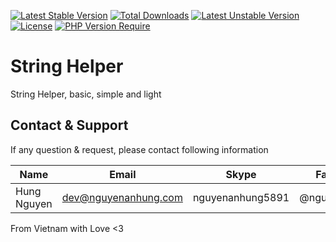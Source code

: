 [![Latest Stable Version](http://poser.pugx.org/nguyenanhung/string-helper/v)](https://packagist.org/packages/nguyenanhung/string-helper) [![Total Downloads](http://poser.pugx.org/nguyenanhung/string-helper/downloads)](https://packagist.org/packages/nguyenanhung/string-helper) [![Latest Unstable Version](http://poser.pugx.org/nguyenanhung/string-helper/v/unstable)](https://packagist.org/packages/nguyenanhung/string-helper) [![License](http://poser.pugx.org/nguyenanhung/string-helper/license)](https://packagist.org/packages/nguyenanhung/string-helper) [![PHP Version Require](http://poser.pugx.org/nguyenanhung/string-helper/require/php)](https://packagist.org/packages/nguyenanhung/string-helper)

# String Helper

String Helper, basic, simple and light

## Contact & Support

If any question & request, please contact following information

| Name        | Email                | Skype            | Facebook      |
| ----------- | -------------------- | ---------------- | ------------- |
| Hung Nguyen | dev@nguyenanhung.com | nguyenanhung5891 | @nguyenanhung |

From Vietnam with Love <3
